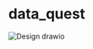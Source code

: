 # data_quest

![Design drawio](https://github.com/user-attachments/assets/13851132-7a39-464a-b5f2-a96eec772dc7)
